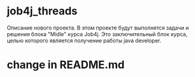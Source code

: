 # job4j_threads
Описание нового проекта. В этом проекте будут выполнятся задачи и решения блока "Midle" курса Job4j.
Это заключительный блок курса, целью которого является получение работы java developer.

# change in README.md